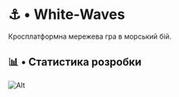 # ⚓ • White-Waves
Кросплатформна мережева гра в морський бій.
## 📊 • Статистика розробки
![Alt](https://repobeats.axiom.co/api/embed/e6f7a9881be9b6e9b294e0c424bcbe6835adbf24.svg "Repobeats analytics image")
